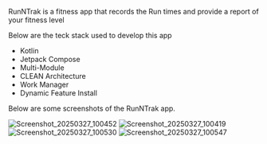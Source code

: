RunNTrak is a fitness app that records the Run times and provide a report of your fitness level

Below are the teck stack used to develop this app

* Kotlin
* Jetpack Compose
* Multi-Module
* CLEAN Architecture
* Work Manager
* Dynamic Feature Install

  
Below are some screenshots of the RunNTrak app.

![Screenshot_20250327_100452](https://github.com/user-attachments/assets/c3f7d242-e830-4b5f-b9e1-5b8f8c1d43ed)
![Screenshot_20250327_100419](https://github.com/user-attachments/assets/fd872680-8ce1-423b-bf04-3339935c46e9)
![Screenshot_20250327_100530](https://github.com/user-attachments/assets/0cfd7389-6f48-4115-9ce3-a664fe226d96)
![Screenshot_20250327_100547](https://github.com/user-attachments/assets/3f92f7d2-2063-4de9-95f7-f90252bed98e)

